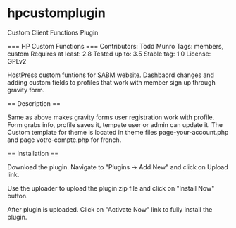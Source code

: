 hpcustomplugin
==============

Custom Client Functions Plugin


=== HP Custom Functions ===
Contributors: Todd Munro
Tags: members, custom
Requires at least: 2.8
Tested up to: 3.5
Stable tag: 1.0
License: GPLv2

HostPress custom funtions for SABM website. Dashbaord changes and adding custom fields to profiles that work with member sign up through gravity form.

== Description ==

Same as above makes gravity forms user registration work with profile. Form grabs info, profile saves it, tempate user or admin can update it. The Custom template for theme is located in theme files page-your-account.php and page votre-compte.php for french.
		
== Installation ==

Download the plugin. Navigate to "Plugins -> Add New" and click on Upload link.

Use the uploader to upload the plugin zip file and click on "Install Now" button.

After plugin is uploaded. Click on "Activate Now" link to fully install the plugin.
